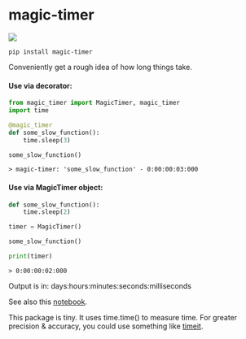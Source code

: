 # magic-timer

[![](https://github.com/sradc/magic-timer/workflows/Python%20package/badge.svg)](https://github.com/sradc/magic-timer/actions)


`pip install magic-timer`


Conveniently get a rough idea of how long things take.

#### Use via decorator:

```python
from magic_timer import MagicTimer, magic_timer
import time

@magic_timer
def some_slow_function():
    time.sleep(3)

some_slow_function()
```

```
> magic-timer: 'some_slow_function' - 0:00:00:03:000
```


#### Use via MagicTimer object:

```python
def some_slow_function():
    time.sleep(2)

timer = MagicTimer()

some_slow_function()

print(timer)
```

```
> 0:00:00:02:000
```

Output is in: days:hours:minutes:seconds:milliseconds

See also this [notebook](https://github.com/sradc/magic-timer/blob/master/magic-timer_nb.ipynb).

This package is tiny. It uses time.time() to measure time. For greater precision & accuracy, you could use something like [timeit](https://docs.python.org/3.8/library/timeit.html).
